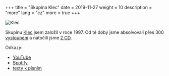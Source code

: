 +++
title = "Skupina Klec"
date = 2019-11-27
weight = 10
description = "more"
lang = "cz"
more = true
+++

![Klec](/images/klec_y.jpg "Skupina Klec")

Skupinu <a href="http://www.klec.cz" target="_blank">Klec</a> jsem založil v roce 1997. Od té doby jsme absolvovali přes 300 
<a href="http://klec.stejnyxichty.cz/klec_hk.php" target="_blank">vystoupení</a> a natočili jsme <a href="http://www.klec.cz/klec_cd.htm" target="_blank">2 CD</a>.

<!-- more -->

Odkazy:
- <a href="https://www.youtube.com/channel/UCx802mDoyzH-FS8dUCfhj8w/videos" target="_blank">YouTube</a> 
- <a href="https://open.spotify.com/artist/1o7HpJ5bwqv7C1j66KZKnX?si=DeRxgFv8SbyaMPd6rxBRcw" target="_blank">Spotify</a>,
- <a href="http://klec2.stejnyxichty.cz/index.php?ind=1" target="_blank">texty k písním</a>
